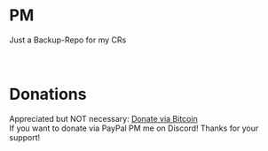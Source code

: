 # PM
Just a Backup-Repo for my CRs<br><br><br>
# Donations
Appreciated but NOT necessary: <a href="https://twonderchild.github.io/index.html">Donate via Bitcoin</a><br>
If you want to donate via PayPal PM me on Discord!
Thanks for your support!
